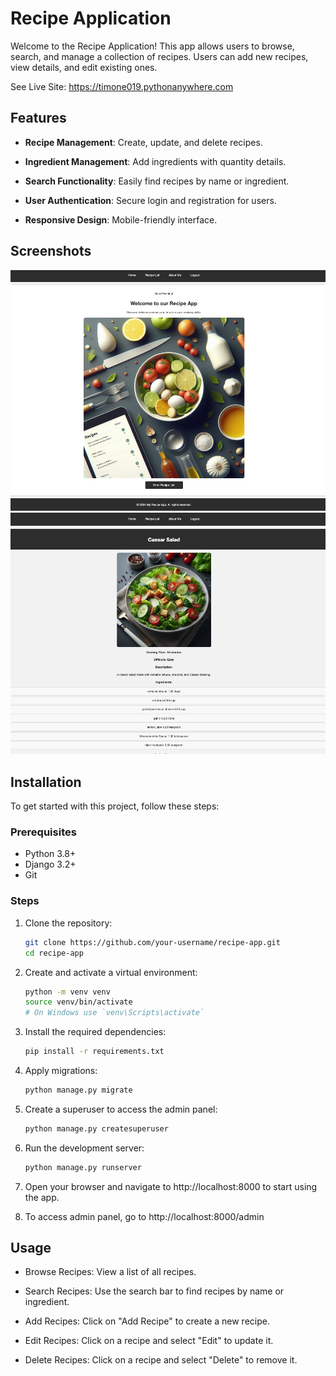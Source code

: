 # Recipe Application

Welcome to the Recipe Application! This app allows users to browse, search, and manage a collection of recipes. Users can add new recipes, view details, and edit existing ones.

See Live Site: https://timone019.pythonanywhere.com

## Features

- **Recipe Management**: Create, update, and delete recipes.
  
- **Ingredient Management**: Add ingredients with quantity details.
  
- **Search Functionality**: Easily find recipes by name or ingredient.
  
- **User Authentication**: Secure login and registration for users.
  
- **Responsive Design**: Mobile-friendly interface.

## Screenshots

![Home Page](src/media/screenshots/recipeHomeScreenshot.png)
![Recipe Detail](src/media/screenshots/recipeDetailsScreenshot.png)

## Installation

To get started with this project, follow these steps:

### Prerequisites

- Python 3.8+
- Django 3.2+
- Git

### Steps

1. Clone the repository:
   ```bash
   git clone https://github.com/your-username/recipe-app.git
   cd recipe-app
   ```
2. Create and activate a virtual environment:
   ```bash
   python -m venv venv
   source venv/bin/activate
   # On Windows use `venv\Scripts\activate`
   ```
3. Install the required dependencies:
   ```bash
   pip install -r requirements.txt
   ```
4. Apply migrations:
   ```bash
   python manage.py migrate
   ```
5. Create a superuser to access the admin panel:
   ```bash
   python manage.py createsuperuser
   ```
6. Run the development server:
   ```bash
   python manage.py runserver
   ```
7. Open your browser and navigate to http://localhost:8000 to start using the app.

8. To access admin panel, go to http://localhost:8000/admin

## Usage
- Browse Recipes: View a list of all recipes.
  
- Search Recipes: Use the search bar to find recipes by name or ingredient.
  
- Add Recipes: Click on "Add Recipe" to create a new recipe.
  
- Edit Recipes: Click on a recipe and select "Edit" to update it.
  
- Delete Recipes: Click on a recipe and select "Delete" to remove it.